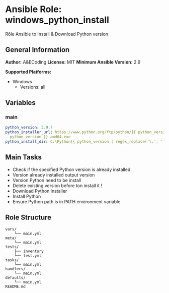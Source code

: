 # Ansible Role: windows_python_install

Rôle Ansible to Install & Download Python version 

## General Information

**Author:** A&ECoding
**License:** MIT
**Minimum Ansible Version:** 2.9

**Supported Platforms:**
- Windows
  - Versions: all

## Variables

### main

```yaml
python_version: 3.9.7
python_installer_url: https://www.python.org/ftp/python/{{ python_version }}/python-{{
  python_version }}-amd64.exe
python_install_dir: C:\Python{{ python_version | regex_replace('\.', '') }}

```

## Main Tasks

- Check if the specified Python version is already installed
- Version already installed output version
- Version Python need to be install
- Delete existing version before ton install it !
- Download Python installer
- Install Python
- Ensure Python path is in PATH environment variable

## Role Structure

```
vars/
    └── main.yml
meta/
    └── main.yml
tests/
    ├── inventory
    └── test.yml
tasks/
    └── main.yml
handlers/
    └── main.yml
defaults/
    └── main.yml
README.md
```